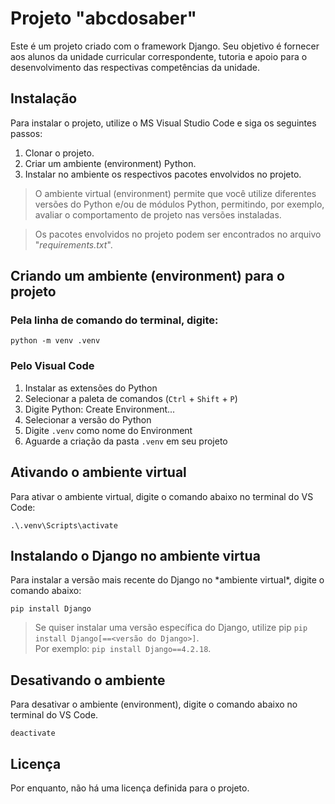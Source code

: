 # Projeto "abcdosaber"

Este é um projeto criado com o framework Django.
Seu objetivo é fornecer aos alunos da unidade curricular correspondente, tutoria e apoio para o desenvolvimento das respectivas competências da unidade.

## Instalação

Para instalar o projeto, utilize o MS Visual Studio Code e siga os seguintes passos:

1. Clonar o projeto. 
2. Criar um ambiente (environment) Python.
3. Instalar no ambiente os respectivos pacotes envolvidos no projeto.

> O ambiente virtual (environment) permite que você utilize diferentes versões do Python e/ou de módulos Python, permitindo, por exemplo, avaliar o comportamento de projeto nas versões instaladas.

> Os pacotes envolvidos no projeto podem ser encontrados no arquivo "*requirements.txt*".

## Criando um ambiente (environment) para o projeto

### Pela linha de comando do terminal, digite:
```
python -m venv .venv
```

### Pelo Visual Code

1. Instalar as extensões do Python
2. Selecionar a paleta de comandos (`Ctrl` + `Shift` + `P`)
3. Digite Python: Create Environment...
4. Selecionar a versão do Python
5. Digite `.venv` como nome do Environment
6. Aguarde a criação da pasta `.venv` em seu projeto 

## Ativando o ambiente virtual

Para ativar o ambiente virtual, digite o comando abaixo no terminal do VS Code:

```
.\.venv\Scripts\activate
```

## Instalando o Django no ambiente virtua

Para instalar a versão mais recente do Django no \*ambiente virtual\*, digite o comando abaixo:
```
pip install Django
````

> Se quiser instalar uma versão específica do Django, utilize pip `pip install Django[==<versão do Django>]`.  
> Por exemplo: `pip install Django==4.2.18`.

## Desativando o ambiente

Para desativar o ambiente (environment), digite o comando abaixo no terminal do VS Code.

```
deactivate
```

## Licença

Por enquanto, não há uma licença definida para o projeto.
